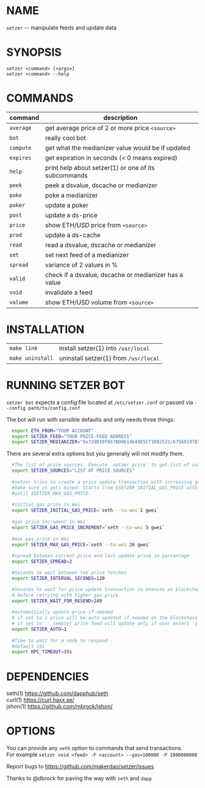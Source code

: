 # NAME
   `setzer` -- manipulate feeds and update data

# SYNOPSIS
   `setzer <command> [<args>]`  
   `setzer <command> --help`

# COMMANDS

  | command    |      description                                           |
  |------------|------------------------------------------------------------|
  |`average`   |      get average price of 2 or more price `<source>`       |
  |`bot`       |      really cool bot                                       |
  |`compute`   |      get what the medianizer value would be if updated     |
  |`expires`   |      get expiration in seconds (< 0 means expired)         |
  |`help`      |      print help about setzer(1) or one of its subcommands  |
  |`peek`      |      peek a dsvalue, dscache or medianizer                 |
  |`poke`      |      poke a medianizer                                     |
  |`poker`     |      update a poker                                        |
  |`post`      |      update a ds-price                                     |
  |`price`     |      show ETH/USD price from `<source>`                    |
  |`prod`      |      update a ds-cache                                     |
  |`read`      |      read a dsvalue, dscache or medianizer                 |
  |`set`       |      set next feed of a medianizer                         |
  |`spread`    |      variance of 2 values in %                             |
  |`valid`     |      check if a dsvalue, dscache or medianizer has a value |
  |`void`      |      invalidate a feed                                     |
  |`volume`    |      show ETH/USD volume from `<source>`                   |


# INSTALLATION

   |                |                                        |
   |----------------|----------------------------------------| 
   |`make link`     |  install setzer(1) into `/usr/local`   |  
   |`make uninstall`|  uninstall setzer(1) from `/usr/local` |

# RUNNING SETZER BOT
  `setzer bot` expects a config file located at `/etc/setzer.conf` or
  passed via `--config path/to/config.conf`

  The bot will run with sensible defaults and only needs three things:

```bash
  export ETH_FROM="YOUR ACCOUNT"
  export SETZER_FEED="YOUR PRICE-FEED ADDRESS"
  export SETZER_MEDIANIZER="0x729D19f657BD0614b4985Cf1D82531c67569197B"
```

There are several extra options but you generally will not modify them.
  
```bash
  #The list of price sources. Execute `setzer price` to get list of valid values!
  export SETZER_SOURCES="LIST OF PRICE SOURCES"
  
  #setzer tries to create a price update transaction with increasing gas price to 
  #make sure it gets mined. Starts from $SETZER_INITIAL_GAS_PRICE with $SETZER_GAS_PRICE_INCREMENT 
  #until $SETZER_MAX_GAS_PRICE. 
 
  #initial gas price in Wei
  export SETZER_INITIAL_GAS_PRICE=`seth --to-wei 1 gwei`
  
  #gas price increment in Wei
  export SETZER_GAS_PRICE_INCREMENT=`seth --to-wei 5 gwei`
  
  #max gas price in Wei
  export SETZER_MAX_GAS_PRICE=`seth --to-wei 26 gwei`
  
  #spread between current price and last update price in percentage
  export SETZER_SPREAD=2

  #Seconds to wait between two price fetches
  export SETZER_INTERVAL_SECONDS=120

  #Seconds to wait for price update transaction to execute on blockchain
  # before retrying with higher gas price
  export SETZER_WAIT_FOR_RESEND=240
  
  #automatically update price if needed
  # if set to 1 price will be auto updated if needed on the blockchain
  # if set to '' (empty) price feed will update only if user enters 'y' 
  export SETZER_AUTO=1
  
  #Time to wait for a node to respond
  #default 15s
  export RPC_TIMEOUT=15s
```
# DEPENDENCIES
   seth(1)         https://github.com/dapphub/seth  
   curl(1)         https://curl.haxx.se/  
   jshon(1)        https://github.com/mbrock/jshon/

# OPTIONS
   You can provide any `seth` option to commands that send transactions.  
   For example `setzer void <feed> -F <account> --gas=100000 -P 1000000000`

Report bugs to <https://github.com/makerdao/setzer/issues>.

Thanks to @dbrock for paving the way with `seth` and `dapp`
